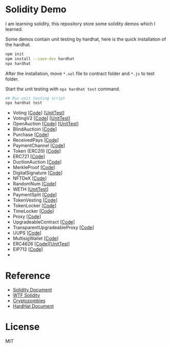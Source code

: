 # Solidity Demo

I am learning solidity, this repository store some solidity demos which I learned.

Some demos contain unit testing by hardhat, here is the quick installation of the hardhat.


```bash
npm init
npm install --save-dev hardhat
npx hardhat
```
After the installation, move `*.sol` file to contract folder and `*.js` to test folder.

Start the unit testing with `npx hardhat test` command.

```bash
## Run unit testing script
npx hardhat test
```

- Voting \[[Code](https://github.com/umiotter/Solidity_Demos/blob/main/0x001_voting/)\] \[[UnitTest](https://github.com/umiotter/Solidity_Demos/blob/main/0x001_voting/test)\]
- VotingV2 \[[Code](https://github.com/umiotter/Solidity_Demos/blob/main/0x002_votingv2/)\] \[[UnitTest](https://github.com/umiotter/Solidity_Demos/blob/main/0x002_votingv2/test)\]
- OpenAuction \[[Code](https://github.com/umiotter/Solidity_Demos/blob/main/0x003_OpenAcution/)\] \[[UnitTest](https://github.com/umiotter/Solidity_Demos/blob/main/0x003_OpenAcution/test)\]
- BlindAuctioin \[[Code](https://github.com/umiotter/Solidity_Demos/blob/main/0x004_BlindAuction/)\]
- Purchase \[[Code](https://github.com/umiotter/Solidity_Demos/blob/main/0x005_Purchase/)\] 
- ReceivedPays \[[Code](https://github.com/umiotter/Solidity_Demos/blob/main/0x006_ReceivedPays/)\] 
- PaymentChannel \[[Code](https://github.com/umiotter/Solidity_Demos/blob/main/0x007_PaymentChannel/)\] 
- Token (ERC20) \[[Code](https://github.com/umiotter/Solidity_Demos/blob/main/0x008_Token/)\] 
- ERC721 \[[Code](https://github.com/umiotter/Solidity_Demos/blob/main/0x009_ERC721/)\] 
- DuctionAuction \[[Code](https://github.com/umiotter/Solidity_Demos/blob/main/0x010_DuctionAuction/)\] 
- MerkleProof \[[Code](https://github.com/umiotter/Solidity_Demos/blob/main/0x011_MerkleProof/)\] 
- DigitalSignature \[[Code](https://github.com/umiotter/Solidity_Demos/blob/main/0x012_DigitalSignature/)\] 
- NFTDeX \[[Code](https://github.com/umiotter/Solidity_Demos/blob/main/0x013_NFTDeX/)\] 
- RandomNum \[[Code](https://github.com/umiotter/Solidity_Demos/blob/main/0x014_RandomNum/)\] 
- WETH \[[UnitTest](https://github.com/umiotter/Solidity_Demos/blob/main/0x015_WETH/)\] 
- PaymentSplit \[[Code](https://github.com/umiotter/Solidity_Demos/blob/main/0x016_PaymentSplit/)\] 
- TokenVesting \[[Code](https://github.com/umiotter/Solidity_Demos/blob/main/0x017_TokenVesting/)\] 
- TokenLocker \[[Code](https://github.com/umiotter/Solidity_Demos/blob/main/0x018_TokenLocker/)\] 
- TimeLocker \[[Code](https://github.com/umiotter/Solidity_Demos/blob/main/0x019_TimeLocker/)\] 
- Proxy \[[Code](https://github.com/umiotter/Solidity_Demos/blob/main/0x020_Proxy/)\] 
- UpgradeableContract \[[Code](https://github.com/umiotter/Solidity_Demos/blob/main/0x021_UpgradeableContract/)\] 
- TransparentUpgradeableProxy \[[Code](https://github.com/umiotter/Solidity_Demos/blob/main/0x022_TransparentUpgradeableProxy/)\] 
- UUPS \[[Code](https://github.com/umiotter/Solidity_Demos/blob/main/0x023_UUPS/)\] 
- MultisigWallet \[[Code](https://github.com/umiotter/Solidity_Demos/blob/main/0x024_MultisigWallet/)\] 
- ERC4626 \[[Code](https://github.com/umiotter/Solidity_Demos/blob/main/0x025_ERC4626Vault/)\]\[[UnitTest](https://github.com/umiotter/Solidity_Demos/blob/main/0x025_ERC4626Vault/test)\]
- EIP712 \[[Code](https://github.com/umiotter/Solidity_Demos/blob/main/0x026_EIP712/)\]
- 

# Reference
- [Solidity Document](https://docs.soliditylang.org/en/v0.8.20/)
- [WTF Solidity](https://github.com/AmazingAng/WTF-Solidity/tree/main)
- [Cryptozombies](https://cryptozombies.io/en/course)
- [HardHat Document](https://hardhat.org/docs)

# License
MIT